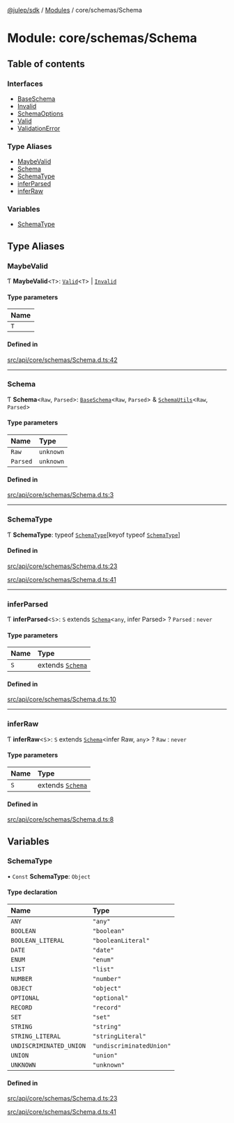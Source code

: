 [@julep/sdk](../README.md) / [Modules](../modules.md) / core/schemas/Schema

# Module: core/schemas/Schema

## Table of contents

### Interfaces

- [BaseSchema](../interfaces/core_schemas_Schema.BaseSchema.md)
- [Invalid](../interfaces/core_schemas_Schema.Invalid.md)
- [SchemaOptions](../interfaces/core_schemas_Schema.SchemaOptions.md)
- [Valid](../interfaces/core_schemas_Schema.Valid.md)
- [ValidationError](../interfaces/core_schemas_Schema.ValidationError.md)

### Type Aliases

- [MaybeValid](core_schemas_Schema.md#maybevalid)
- [Schema](core_schemas_Schema.md#schema)
- [SchemaType](core_schemas_Schema.md#schematype)
- [inferParsed](core_schemas_Schema.md#inferparsed)
- [inferRaw](core_schemas_Schema.md#inferraw)

### Variables

- [SchemaType](core_schemas_Schema.md#schematype-1)

## Type Aliases

### MaybeValid

Ƭ **MaybeValid**\<`T`\>: [`Valid`](../interfaces/core_schemas_Schema.Valid.md)\<`T`\> \| [`Invalid`](../interfaces/core_schemas_Schema.Invalid.md)

#### Type parameters

| Name |
| :------ |
| `T` |

#### Defined in

[src/api/core/schemas/Schema.d.ts:42](https://github.com/julep-ai/samantha-monorepo/blob/9aefd53/sdks/js/src/api/core/schemas/Schema.d.ts#L42)

___

### Schema

Ƭ **Schema**\<`Raw`, `Parsed`\>: [`BaseSchema`](../interfaces/core_schemas_Schema.BaseSchema.md)\<`Raw`, `Parsed`\> & [`SchemaUtils`](../interfaces/core_schemas_builders_schema_utils_getSchemaUtils.SchemaUtils.md)\<`Raw`, `Parsed`\>

#### Type parameters

| Name | Type |
| :------ | :------ |
| `Raw` | `unknown` |
| `Parsed` | `unknown` |

#### Defined in

[src/api/core/schemas/Schema.d.ts:3](https://github.com/julep-ai/samantha-monorepo/blob/9aefd53/sdks/js/src/api/core/schemas/Schema.d.ts#L3)

___

### SchemaType

Ƭ **SchemaType**: typeof [`SchemaType`](core_schemas_Schema.md#schematype-1)[keyof typeof [`SchemaType`](core_schemas_Schema.md#schematype-1)]

#### Defined in

[src/api/core/schemas/Schema.d.ts:23](https://github.com/julep-ai/samantha-monorepo/blob/9aefd53/sdks/js/src/api/core/schemas/Schema.d.ts#L23)

[src/api/core/schemas/Schema.d.ts:41](https://github.com/julep-ai/samantha-monorepo/blob/9aefd53/sdks/js/src/api/core/schemas/Schema.d.ts#L41)

___

### inferParsed

Ƭ **inferParsed**\<`S`\>: `S` extends [`Schema`](core_schemas_Schema.md#schema)\<`any`, infer Parsed\> ? `Parsed` : `never`

#### Type parameters

| Name | Type |
| :------ | :------ |
| `S` | extends [`Schema`](core_schemas_Schema.md#schema) |

#### Defined in

[src/api/core/schemas/Schema.d.ts:10](https://github.com/julep-ai/samantha-monorepo/blob/9aefd53/sdks/js/src/api/core/schemas/Schema.d.ts#L10)

___

### inferRaw

Ƭ **inferRaw**\<`S`\>: `S` extends [`Schema`](core_schemas_Schema.md#schema)\<infer Raw, `any`\> ? `Raw` : `never`

#### Type parameters

| Name | Type |
| :------ | :------ |
| `S` | extends [`Schema`](core_schemas_Schema.md#schema) |

#### Defined in

[src/api/core/schemas/Schema.d.ts:8](https://github.com/julep-ai/samantha-monorepo/blob/9aefd53/sdks/js/src/api/core/schemas/Schema.d.ts#L8)

## Variables

### SchemaType

• `Const` **SchemaType**: `Object`

#### Type declaration

| Name | Type |
| :------ | :------ |
| `ANY` | ``"any"`` |
| `BOOLEAN` | ``"boolean"`` |
| `BOOLEAN_LITERAL` | ``"booleanLiteral"`` |
| `DATE` | ``"date"`` |
| `ENUM` | ``"enum"`` |
| `LIST` | ``"list"`` |
| `NUMBER` | ``"number"`` |
| `OBJECT` | ``"object"`` |
| `OPTIONAL` | ``"optional"`` |
| `RECORD` | ``"record"`` |
| `SET` | ``"set"`` |
| `STRING` | ``"string"`` |
| `STRING_LITERAL` | ``"stringLiteral"`` |
| `UNDISCRIMINATED_UNION` | ``"undiscriminatedUnion"`` |
| `UNION` | ``"union"`` |
| `UNKNOWN` | ``"unknown"`` |

#### Defined in

[src/api/core/schemas/Schema.d.ts:23](https://github.com/julep-ai/samantha-monorepo/blob/9aefd53/sdks/js/src/api/core/schemas/Schema.d.ts#L23)

[src/api/core/schemas/Schema.d.ts:41](https://github.com/julep-ai/samantha-monorepo/blob/9aefd53/sdks/js/src/api/core/schemas/Schema.d.ts#L41)
